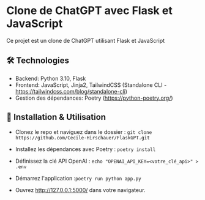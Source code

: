 # Clone de ChatGPT avec Flask et JavaScript
Ce projet est un clone de ChatGPT utilisant Flask et JavaScript

## 🛠️ Technologies
- Backend: Python 3.10, Flask
- Frontend: JavaScript, Jinja2, TailwindCSS (Standalone CLI - https://tailwindcss.com/blog/standalone-cli)
- Gestion des dépendances: Poetry (https://python-poetry.org/)

## 🚀 Installation & Utilisation
- Clonez le repo et naviguez dans le dossier :
```git clone https://github.com/Cecile-Hirschauer/FlaskGPT.git```

- Installez les dépendances avec Poetry :
``poetry install
``

- Définissez la clé API OpenAI :
``echo "OPENAI_API_KEY=<votre_clé_api>" > .env``

- Démarrez l'application :```poetry run python app.py```

- Ouvrez http://127.0.0.1:5000/ dans votre navigateur.